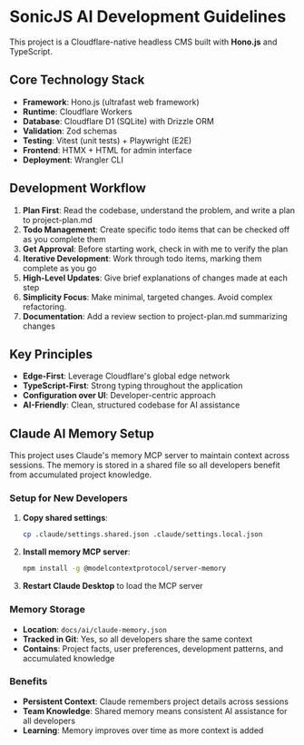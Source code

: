 # SonicJS AI Development Guidelines

This project is a Cloudflare-native headless CMS built with **Hono.js** and TypeScript.

## Core Technology Stack
- **Framework**: Hono.js (ultrafast web framework)
- **Runtime**: Cloudflare Workers
- **Database**: Cloudflare D1 (SQLite) with Drizzle ORM
- **Validation**: Zod schemas
- **Testing**: Vitest (unit tests) + Playwright (E2E)
- **Frontend**: HTMX + HTML for admin interface
- **Deployment**: Wrangler CLI

## Development Workflow

1. **Plan First**: Read the codebase, understand the problem, and write a plan to project-plan.md
2. **Todo Management**: Create specific todo items that can be checked off as you complete them
3. **Get Approval**: Before starting work, check in with me to verify the plan
4. **Iterative Development**: Work through todo items, marking them complete as you go
5. **High-Level Updates**: Give brief explanations of changes made at each step
6. **Simplicity Focus**: Make minimal, targeted changes. Avoid complex refactoring.
7. **Documentation**: Add a review section to project-plan.md summarizing changes

## Key Principles
- **Edge-First**: Leverage Cloudflare's global edge network
- **TypeScript-First**: Strong typing throughout the application
- **Configuration over UI**: Developer-centric approach
- **AI-Friendly**: Clean, structured codebase for AI assistance

## Claude AI Memory Setup

This project uses Claude's memory MCP server to maintain context across sessions. The memory is stored in a shared file so all developers benefit from accumulated project knowledge.

### Setup for New Developers

1. **Copy shared settings**:
   ```bash
   cp .claude/settings.shared.json .claude/settings.local.json
   ```

2. **Install memory MCP server**:
   ```bash
   npm install -g @modelcontextprotocol/server-memory
   ```

3. **Restart Claude Desktop** to load the MCP server

### Memory Storage

- **Location**: `docs/ai/claude-memory.json`
- **Tracked in Git**: Yes, so all developers share the same context
- **Contains**: Project facts, user preferences, development patterns, and accumulated knowledge

### Benefits

- **Persistent Context**: Claude remembers project details across sessions
- **Team Knowledge**: Shared memory means consistent AI assistance for all developers
- **Learning**: Memory improves over time as more context is added